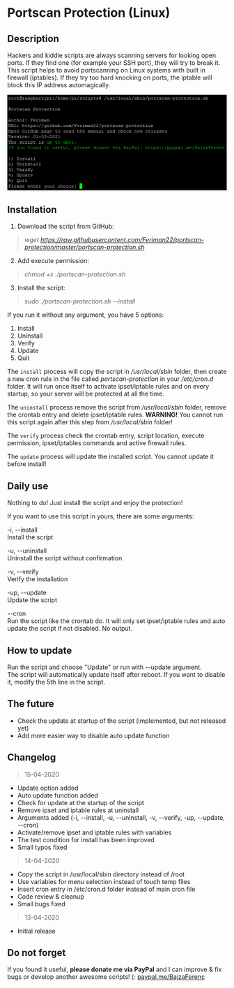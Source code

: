 # Portscan Protection (Linux)

## Description
Hackers and kiddie scripts are always scanning servers for looking open ports. If they find one (for example your SSH port), they will try to break it. This script helps to avoid portscanning on Linux systems with built in firewall (iptables). If they try too hard knocking on ports, the iptable will block this IP address automagically.

![Screenshot](https://raw.githubusercontent.com/Feriman22/portscan-protection/master/portscan-protection-screenshot.png)

## Installation

1. Download the script from GitHub:
>*wget https://raw.githubusercontent.com/Feriman22/portscan-protection/master/portscan-protection.sh*
2. Add execute permission:
>*chmod +x ./portscan-protection.sh*
3. Install the script:
>*sudo ./portscan-protection.sh --install*

If you run it without any argument, you have 5 options:
1. Install
2. Uninstall
3. Verify
4. Update
5. Quit

The `install` process will copy the script in */usr/local/sbin* folder, then create a new cron rule in the file called *portscan-protection* in your */etc/cron.d* folder. It will run once itself to activate ipset/iptable rules and on every startup, so your server will be protected at all the time.

The `uninstall` process remove the script from */usr/local/sbin* folder, remove the crontab entry and delete ipset/iptable rules.
**WARNING!** You cannot run this script again after this step from */usr/local/sbin* folder!

The `verify` process check the crontab entry, script location, execute permission, ipset/iptables commands and active firewall rules.

The `update` process will update the installed script. You cannot update it before install!

## Daily use

Nothing to do! Just install the script and enjoy the protection!

If you want to use this script in yours, there are some arguments:

-i, --install\
  Install the script

-u, --uninstall\
  Uninstall the script without confirmation
  
-v, --verify\
  Verify the installation
  
-up, --update\
  Update the script
  
--cron\
  Run the script like the crontab do. It will only set ipset/iptable rules and auto update the script if not disabled. No output.

## How to update

Run the script and choose "Update" or run with --update argument.\
The script will automatically update itself after reboot. If you want to disable it, modify the 5th line in the script.

## The future

- Check the update at startup of the script (implemented, but not released yet)
- Add more easier way to disable auto update function

## Changelog

>15-04-2020
- Update option added
- Auto update function added
- Check for update at the startup of the script
- Remove ipset and iptable rules at uninstall
- Arguments added (-i, --install, -u, --uninstall, -v, --verify, -up, --update, --cron)
- Activate/remove ipset and iptable rules with variables
- The test condition for install has been improved
- Small typos fixed

>14-04-2020
- Copy the script in /usr/local/sbin directory instead of /root
- Use variables for menu selection instead of touch temp files
- Insert cron entry in /etc/cron.d folder instead of main cron file
- Code review & cleanup
- Small bugs fixed

>13-04-2020
- Initial release

## Do not forget

If you found it useful, **please donate me via PayPal** and I can improve & fix bugs or develop another awesome scripts! (:
[paypal.me/BajzaFerenc](https://www.paypal.me/BajzaFerenc)
